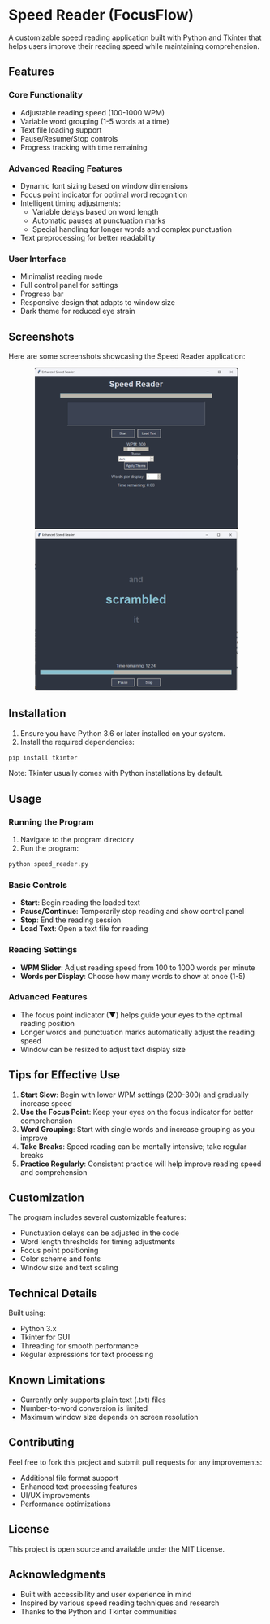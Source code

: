 # Speed Reader (FocusFlow)

A customizable speed reading application built with Python and Tkinter that helps users improve their reading speed while maintaining comprehension.

## Features

### Core Functionality
- Adjustable reading speed (100-1000 WPM)
- Variable word grouping (1-5 words at a time)
- Text file loading support
- Pause/Resume/Stop controls
- Progress tracking with time remaining

### Advanced Reading Features
- Dynamic font sizing based on window dimensions
- Focus point indicator for optimal word recognition
- Intelligent timing adjustments:
  - Variable delays based on word length
  - Automatic pauses at punctuation marks
  - Special handling for longer words and complex punctuation
- Text preprocessing for better readability

### User Interface
- Minimalist reading mode
- Full control panel for settings
- Progress bar
- Responsive design that adapts to window size
- Dark theme for reduced eye strain


## Screenshots

Here are some screenshots showcasing the Speed Reader application:

<div align="center">  <img src="Screenshot1.png" alt="Control Panel" width="400">  
<img src="Screenshot2.png" alt="Reading Mode" width="400">
</div>

## Installation

1. Ensure you have Python 3.6 or later installed on your system.
2. Install the required dependencies:
```bash
pip install tkinter
```
Note: Tkinter usually comes with Python installations by default.

## Usage

### Running the Program
1. Navigate to the program directory
2. Run the program:
```bash
python speed_reader.py
```

### Basic Controls
- **Start**: Begin reading the loaded text
- **Pause/Continue**: Temporarily stop reading and show control panel
- **Stop**: End the reading session
- **Load Text**: Open a text file for reading

### Reading Settings
- **WPM Slider**: Adjust reading speed from 100 to 1000 words per minute
- **Words per Display**: Choose how many words to show at once (1-5)

### Advanced Features
- The focus point indicator (▼) helps guide your eyes to the optimal reading position
- Longer words and punctuation marks automatically adjust the reading speed
- Window can be resized to adjust text display size

## Tips for Effective Use

1. **Start Slow**: Begin with lower WPM settings (200-300) and gradually increase speed
2. **Use the Focus Point**: Keep your eyes on the focus indicator for better comprehension
3. **Word Grouping**: Start with single words and increase grouping as you improve
4. **Take Breaks**: Speed reading can be mentally intensive; take regular breaks
5. **Practice Regularly**: Consistent practice will help improve reading speed and comprehension

## Customization

The program includes several customizable features:

- Punctuation delays can be adjusted in the code
- Word length thresholds for timing adjustments
- Focus point positioning
- Color scheme and fonts
- Window size and text scaling

## Technical Details

Built using:
- Python 3.x
- Tkinter for GUI
- Threading for smooth performance
- Regular expressions for text processing

## Known Limitations

- Currently only supports plain text (.txt) files
- Number-to-word conversion is limited
- Maximum window size depends on screen resolution

## Contributing

Feel free to fork this project and submit pull requests for any improvements:
- Additional file format support
- Enhanced text processing features
- UI/UX improvements
- Performance optimizations

## License

This project is open source and available under the MIT License.

## Acknowledgments

- Built with accessibility and user experience in mind
- Inspired by various speed reading techniques and research
- Thanks to the Python and Tkinter communities